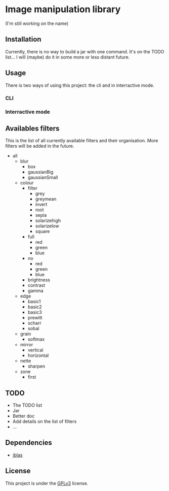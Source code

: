 # Image manipulation library
(I'm still working on the name)
 
## Installation
Currently, there is no way to build a jar with one command. It's on the TODO list... I will (maybe) do it in some more or less distant future.
 
## Usage
There is two ways of using this project: the cli and in interractive mode.

### CLI


### Interractive mode

## Availables filters

This is the list of all currently available filters and their organisation. More filters will be added in the future.

- all
    - blur
        - box
        - gaussianBig
        - gaussianSmall
    - colour
        - filter
            - grey
            - greymean
            - invert
            - root
            - sepia
            - solarizehigh
            - solarizelow
            - square
        - full
            - red
            - green
            - blue
        - no
            - red
            - green
            - blue
        - brightness
        - contrast
        - gamma
    - edge
        - basic1
        - basic2
        - basic3
        - prewitt
        - scharr
        - sobal
    - grain
        - softmax
    - mirror
        - vertical
        - horizontal
    - nette
        - sharpen
    - zone
        - first

## TODO
- The TODO list
- Jar
- Better doc
- Add details on the list of filters
- ...
 
## Dependencies
- [jblas](jblas.org)
 
## License
This project is under the [GPLv3](https://www.gnu.org/licenses/gpl-3.0.en.html) license.
 